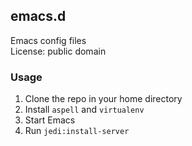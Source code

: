 ## emacs.d

Emacs config files  
License: public domain

### Usage

1. Clone the repo in your home directory
2. Install `aspell` and `virtualenv`
3. Start Emacs
4. Run `jedi:install-server`
